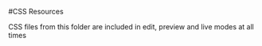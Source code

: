 #CSS Resources

CSS files from this folder are included in edit, preview and live modes at all times